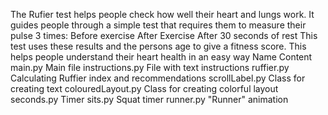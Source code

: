 The Rufier test helps people check how well their heart and lungs work. It guides people through a simple test that requires them to measure their pulse 3 times:
Before exercise 
After Exercise 
After 30 seconds of rest
This test uses these results and the persons age to give a fitness score. This helps people understand their heart health in an easy way
Name              Content
main.py           Main file
instructions.py   File with text instructions
ruffier.py        Calculating Ruffier index and recommendations
scrollLabel.py    Class for creating text
colouredLayout.py Class for creating colorful layout 
seconds.py        Timer
sits.py           Squat timer
runner.py         "Runner" animation 
